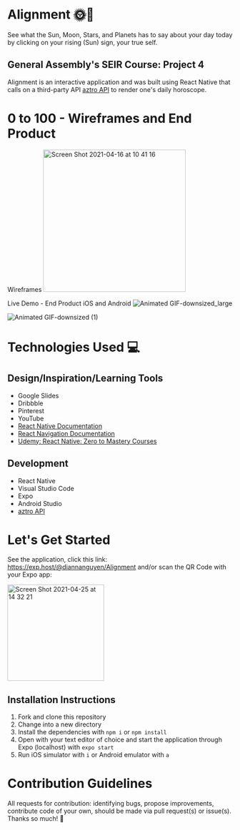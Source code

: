 # Alignment 🌞🌛
See what the Sun, Moon, Stars, and Planets has to say about your day today by clicking on your rising (Sun) sign, your true self. 

## General Assembly's SEIR Course: Project 4
Alignment is an interactive application and was built using React Native that calls on a third-party API [aztro API](https://aztro.readthedocs.io/en/latest/) to render one's daily horoscope.

# 0 to 100 - Wireframes and End Product
Wireframes
<img width="319" alt="Screen Shot 2021-04-16 at 10 41 16" src="https://media.git.generalassemb.ly/user/33381/files/56042400-9ea0-11eb-81d6-b8ee8f8659a0">

Live Demo - End Product iOS and Android
![Animated GIF-downsized_large](https://media.git.generalassemb.ly/user/33381/files/1e7b4180-a62f-11eb-909c-4f4c6e61872a)

![Animated GIF-downsized (1)](https://media.git.generalassemb.ly/user/33381/files/e8dc5580-a63a-11eb-9264-ed3a042664eb)
# Technologies Used 💻
## Design/Inspiration/Learning Tools
- Google Slides
- Dribbble
- Pinterest
- YouTube
- [React Native Documentation](https://reactnative.dev/) 
- [React Navigation Documentation](https://reactnavigation.org/)
- [Udemy: React Native: Zero to Mastery Courses](https://www.udemy.com/course/complete-react-native-mobile-development-zero-to-mastery-with-hooks)

## Development
- React Native
- Visual Studio Code
- Expo
- Android Studio
- [aztro API](https://aztro.readthedocs.io/en/latest/)

# Let's Get Started 
See the application, click this link: https://exp.host/@diannanguyen/Alignment and/or scan the QR Code with your Expo app: 

<img width="216" alt="Screen Shot 2021-04-25 at 14 32 21" src="https://media.git.generalassemb.ly/user/33381/files/4c329d00-a5d3-11eb-97e5-46ab6d74b2eb">

## Installation Instructions
1. Fork and clone this repository
2. Change into a new directory
3. Install the dependencies with `npm i` or `npm install`
4. Open with your text editor of choice and start the application through Expo (localhost) with `expo start`
5. Run iOS simulator with `i` or Android emulator with `a`

# Contribution Guidelines
All requests for contribution: identifying bugs, propose improvements, contribute code of your own, should be made via pull request(s) or issue(s). Thanks so much! 💛
